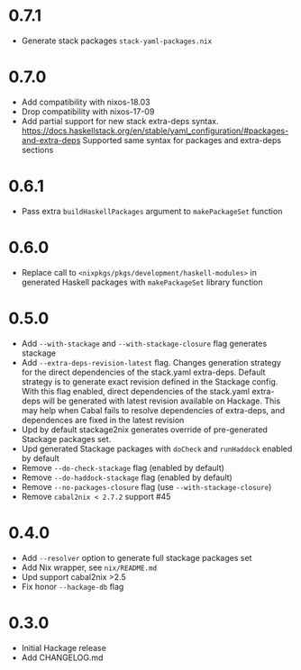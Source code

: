 # 0.7.1
- Generate stack packages `stack-yaml-packages.nix`

# 0.7.0
- Add compatibility with nixos-18.03
- Drop compatibility with nixos-17-09
- Add partial support for new stack extra-deps syntax.
  https://docs.haskellstack.org/en/stable/yaml_configuration/#packages-and-extra-deps
  Supported same syntax for packages and extra-deps sections

# 0.6.1
- Pass extra `buildHaskellPackages` argument to `makePackageSet` function

# 0.6.0
- Replace call to `<nixpkgs/pkgs/development/haskell-modules>` in generated
  Haskell packages with `makePackageSet` library function

# 0.5.0
- Add `--with-stackage` and `--with-stackage-closure` flag generates stackage
- Add `--extra-deps-revision-latest` flag. Changes generation strategy for the
  direct dependencies of the stack.yaml extra-deps. Default strategy is to
  generate exact revision defined in the Stackage config. With this flag
  enabled, direct dependencies of the stack.yaml extra-deps will be generated
  with latest revision available on Hackage. This may help when Cabal fails to
  resolve dependencies of extra-deps, and dependences are fixed in the latest
  revision
- Upd by default stackage2nix generates override of pre-generated Stackage
  packages set.
- Upd generated Stackage packages with `doCheck` and `runHaddock` enabled by
  default
- Remove `--do-check-stackage` flag (enabled by default)
- Remove `--do-haddock-stackage` flag (enabled by default)
- Remove `--no-packages-closure` flag (use `--with-stackage-closure`)
- Remove `cabal2nix < 2.7.2` support #45

# 0.4.0
- Add `--resolver` option to generate full stackage packages set
- Add Nix wrapper, see `nix/README.md`
- Upd support cabal2nix >2.5
- Fix honor `--hackage-db` flag

# 0.3.0
- Initial Hackage release
- Add CHANGELOG.md
